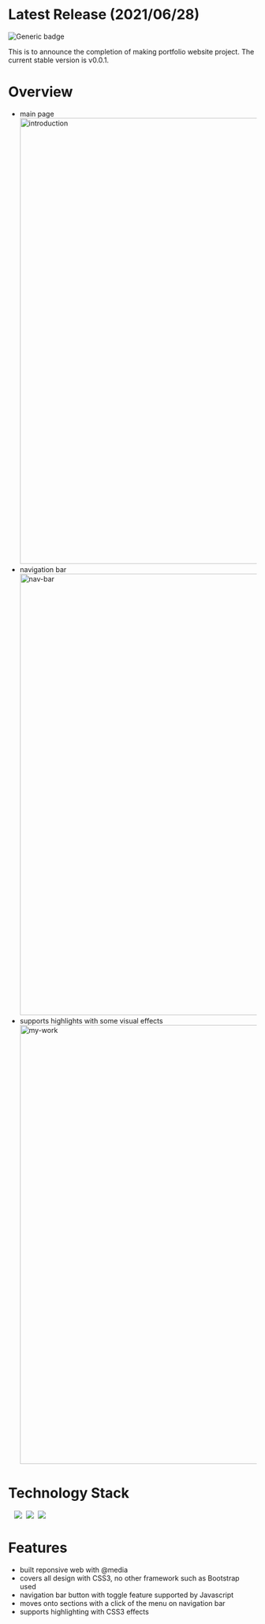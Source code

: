 # Latest Release (2021/06/28)

![Generic badge](https://img.shields.io/badge/build-passing-green.svg)

This is to announce the completion of making portfolio website project.
The current stable version is v0.0.1.

# Overview

- main page
  <img width="904" alt="introduction" src="https://user-images.githubusercontent.com/58083434/123571885-22316d00-d806-11eb-8731-0a3d9c374d4c.png">
- navigation bar
  <img width="895" alt="nav-bar" src="https://user-images.githubusercontent.com/58083434/123571907-2f4e5c00-d806-11eb-9bfc-45d06fe9091f.png">
- supports highlights with some visual effects
  <img width="890" alt="my-work" src="https://user-images.githubusercontent.com/58083434/123571935-3bd2b480-d806-11eb-9741-a0a522ca14bb.png">

# Technology Stack

&nbsp;&nbsp;
<img src="https://img.shields.io/badge/HTML5-E34F26?style=flat-square&logo=HTML5&logoColor=white"/></a>&nbsp;
<img src="https://img.shields.io/badge/CSS3-1572B6?style=flat-square&logo=CSS3&logoColor=white"/></a>&nbsp;
<img src="https://img.shields.io/badge/Javascript-F7DF1E?style=flat-square&logo=JavaScript&logoColor=white"/></a>

<!-- React #61DAFB -->

# Features

- built reponsive web with @media
- covers all design with CSS3, no other framework such as Bootstrap used
- navigation bar button with toggle feature supported by Javascript
- moves onto sections with a click of the menu on navigation bar
- supports highlighting with CSS3 effects
